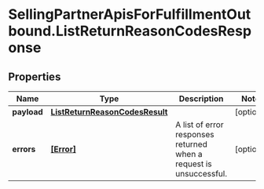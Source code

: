 # SellingPartnerApisForFulfillmentOutbound.ListReturnReasonCodesResponse

## Properties

Name | Type | Description | Notes
------------ | ------------- | ------------- | -------------
**payload** | [**ListReturnReasonCodesResult**](ListReturnReasonCodesResult.md) |  | [optional] 
**errors** | [**[Error]**](Error.md) | A list of error responses returned when a request is unsuccessful. | [optional] 


